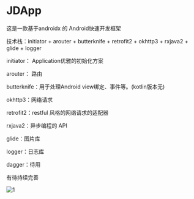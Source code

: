 # JDApp
 这是一款基于androidx 的 Android快速开发框架

 技术栈：initiator + arouter + butterknife + retrofit2 + okhttp3 + rxjava2 + glide + logger 

 initiator： Application优雅的初始化方案

 arouter： 路由

 butterknife：用于处理Android view绑定、事件等。(kotlin版本无)

 okhttp3：网络请求

 retrofit2：restful 风格的网络请求的适配器

 rxjava2：异步编程的 API

 glide：图片库

 logger：日志库 

 dagger：待用

有待持续完善



![1](/Users/jd/Documents/GitHub/Android/JDApp/1.png)